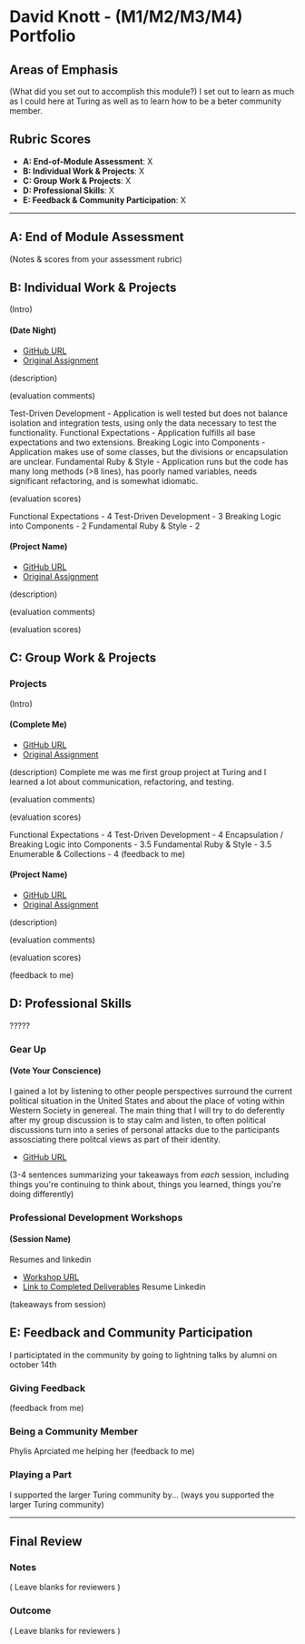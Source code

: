 # David Knott - (M1/M2/M3/M4) Portfolio

## Areas of Emphasis

(What did you set out to accomplish this module?)
I set out to learn as much as I could here at Turing as well as to learn how to be a beter community member.

## Rubric Scores

* **A: End-of-Module Assessment**: X
* **B: Individual Work & Projects**: X
* **C: Group Work & Projects**: X
* **D: Professional Skills**: X
* **E: Feedback & Community Participation**: X

-----------------------

## A: End of Module Assessment

(Notes & scores from your assessment rubric)


## B: Individual Work & Projects

(Intro)

#### (Date Night)

* [GitHub URL]()
* [Original Assignment]()

(description)

(evaluation comments)

Test-Driven Development - Application is well tested but does not balance isolation and integration tests, using only the data necessary to test the functionality.
Functional Expectations -  Application fulfills all base expectations and two extensions.
Breaking Logic into Components - Application makes use of some classes, but the divisions or encapsulation are unclear.
Fundamental Ruby & Style - Application runs but the code has many long methods (>8 lines), has poorly named variables, needs significant refactoring, and is somewhat idiomatic.

(evaluation scores)

Functional Expectations - 4 
Test-Driven Development - 3
Breaking Logic into Components - 2
Fundamental Ruby & Style - 2

#### (Project Name)

* [GitHub URL]()
* [Original Assignment]()

(description)

(evaluation comments)

(evaluation scores)

## C: Group Work & Projects

### Projects

(Intro)

#### (Complete Me)

* [GitHub URL](https://github.com/tmikeschu/complete_me)
* [Original Assignment](https://github.com/turingschool/curriculum/blob/master/source/projects/complete_me.markdown)

(description)
Complete me was me first group project at Turing and I learned a lot about communication, refactoring, and testing.

(evaluation comments)

(evaluation scores)

Functional Expectations - 4 
Test-Driven Development - 4
Encapsulation / Breaking Logic into Components - 3.5
Fundamental Ruby & Style - 3.5
Enumerable & Collections - 4
(feedback to me)

#### (Project Name)

* [GitHub URL]()
* [Original Assignment]()

(description)

(evaluation comments)

(evaluation scores)

(feedback to me)

## D: Professional Skills
 ?????

### Gear Up
#### (Vote Your Conscience)
  I gained a lot by listening to other people perspectives surround the current political situation in the United States and about the place of voting within Western Society in genereal.  The main thing that I will try to do deferently after my group discussion is to stay calm and listen, to often political discussions turn into a series of personal attacks due to the participants assosciating there politcal views as part of their identity.

* [GitHub URL]()

(3-4 sentences summarizing your takeaways from _each_ session, including things you're continuing to think about, things you learned, things you're doing differently)


### Professional Development Workshops
#### (Session Name)
Resumes and linkedin 
* [Workshop URL]()
* [Link to Completed Deliverables]()
Resume
  Linkedin

(takeaways from session)

## E: Feedback and Community Participation
  I participtated in the community by going to lightning talks by alumni on october 14th
### Giving Feedback

(feedback from me)

### Being a Community Member
Phylis
Aprciated me helping her
(feedback to me)

### Playing a Part
I supported the larger Turing community by...
(ways you supported the larger Turing community)

------------------

## Final Review

### Notes

( Leave blanks for reviewers )

### Outcome

( Leave blanks for reviewers )
